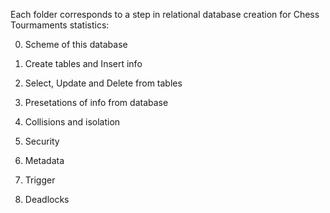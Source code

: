 Each folder corresponds to a step in relational database creation for Chess Tourmaments statistics:

0) Scheme of this database

1) Create tables and Insert info

2) Select, Update and Delete from tables

3) Presetations of info from database

4) Collisions and isolation 

5) Security 

6) Metadata

7) Trigger

8) Deadlocks
